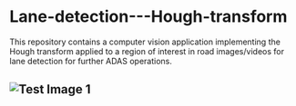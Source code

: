 # Lane-detection---Hough-transform
This repository contains a computer vision application implementing the Hough transform applied to a region of interest in road images/videos for lane detection for further ADAS operations.
## ![Test Image 1](master/op.png)
